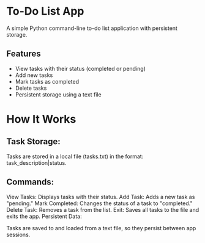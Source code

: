 # To-Do List App
A simple Python command-line to-do list application with persistent storage.

## Features
- View tasks with their status (completed or pending)
- Add new tasks
- Mark tasks as completed
- Delete tasks
- Persistent storage using a text file
# How It Works
## Task Storage:
Tasks are stored in a local file (tasks.txt) in the format: task_description|status.
## Commands:
View Tasks: Displays tasks with their status.
Add Task: Adds a new task as "pending."
Mark Completed: Changes the status of a task to "completed."
Delete Task: Removes a task from the list.
Exit: Saves all tasks to the file and exits the app.
Persistent Data:

Tasks are saved to and loaded from a text file, so they persist between app sessions.

